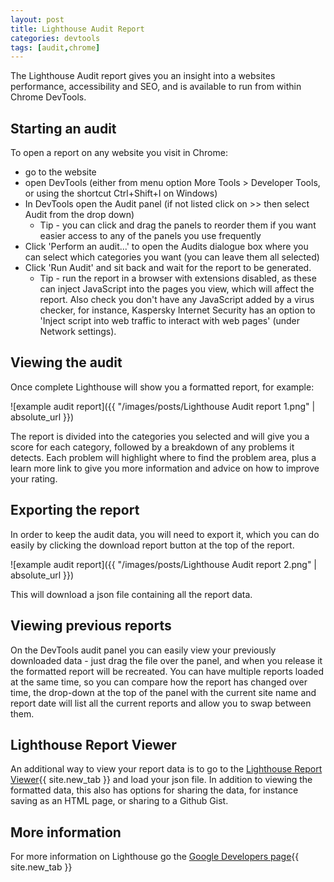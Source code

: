 ```yaml
---
layout: post
title: Lighthouse Audit Report
categories: devtools
tags: [audit,chrome]
---
```


The Lighthouse Audit report gives you an insight into a websites performance, accessibility and SEO, and is available to run from within Chrome DevTools.

<!--more-->

## Starting an audit

To open a report on any website you visit in Chrome:
- go to the website
- open DevTools (either from menu option More Tools > Developer Tools, or using the shortcut Ctrl+Shift+I on Windows)
- In DevTools open the Audit panel (if not listed click on >> then select Audit from the drop down)
	- Tip - you can click and drag the panels to reorder them if you want easier access to any of the panels you use frequently
- Click 'Perform an audit...' to open the Audits dialogue box where you can select which categories you want (you can leave them all selected)
- Click 'Run Audit' and sit back and wait for the report to be generated.
	- Tip - run the report in a browser with extensions disabled, as these can inject JavaScript into the pages you view, which will affect the report.  Also check you don't have any JavaScript added by a virus checker, for instance, Kaspersky Internet Security has an option to 'Inject script into web traffic to interact with web pages' (under Network settings).

## Viewing the audit

Once complete Lighthouse will show you a formatted report, for example: 

![example audit report]({{ "/images/posts/Lighthouse Audit report 1.png" | absolute_url }})

The report is divided into the categories you selected and will give you a score for each category, followed by a breakdown of any problems it detects.  Each problem will highlight where to find the problem area, plus a learn more link to give you more information and advice on how to improve your rating.

## Exporting the report

In order to keep the audit data, you will need to export it, which you can do easily by clicking the download report button at the top of the report.

![example audit report]({{ "/images/posts/Lighthouse Audit report 2.png" | absolute_url }})

This will download a json file containing all the report data.

## Viewing previous reports

On the DevTools audit panel you can easily view your previously downloaded data - just drag the file over the panel, and when you release it the formatted report will be recreated.  You can have multiple reports loaded at the same time, so you can compare how the report has changed over time, the drop-down at the top of the panel with the current site name and report date will list all the current reports and allow you to swap between them.

## Lighthouse Report Viewer

An additional way to view your report data is to go to the [Lighthouse Report Viewer](https://googlechrome.github.io/lighthouse/viewer/){{ site.new_tab }} and load your json file.  In addition to viewing the formatted data, this also has options for sharing the data, for instance saving as an HTML page, or sharing to a Github Gist.

## More information

For more information on Lighthouse go the [Google Developers page](https://developers.google.com/web/tools/lighthouse/){{ site.new_tab }} 

